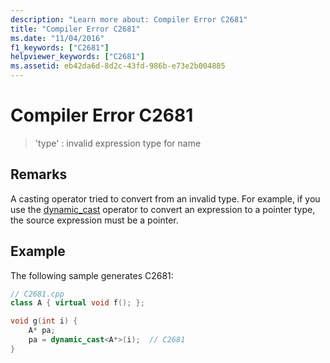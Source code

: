```yaml
---
description: "Learn more about: Compiler Error C2681"
title: "Compiler Error C2681"
ms.date: "11/04/2016"
f1_keywords: ["C2681"]
helpviewer_keywords: ["C2681"]
ms.assetid: eb42da6d-8d2c-43fd-986b-e73e2b004885
---
```

# Compiler Error C2681

> 'type' : invalid expression type for name

## Remarks

A casting operator tried to convert from an invalid type. For example, if you use the [dynamic_cast](../../cpp/dynamic-cast-operator.md) operator to convert an expression to a pointer type, the source expression must be a pointer.

## Example

The following sample generates C2681:

```cpp
// C2681.cpp
class A { virtual void f(); };

void g(int i) {
    A* pa;
    pa = dynamic_cast<A*>(i);  // C2681
}
```
